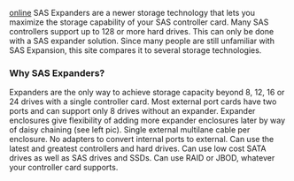 
[online](http://www.sasexpanders.com/)
SAS Expanders are a newer storage technology that lets you maximize the storage capability of your SAS controller card. Many SAS controllers support up to 128 or more hard drives. This can only be done with a SAS expander solution. Since many people are still unfamiliar with SAS Expansion, this site compares it to several storage technologies.

### Why SAS Expanders?
Expanders are the only way to achieve storage capacity beyond 8, 12, 16 or 24 drives with a single controller card. Most external port cards have two ports and can support only 8 drives without an expander.
Expander enclosures give flexibility of adding more expander enclosures later by way of daisy chaining (see left pic).
Single external multilane cable per enclosure.
No adapters to convert internal ports to external.
Can use the latest and greatest controllers and hard drives.
Can use low cost SATA drives as well as SAS drives and SSDs.
Can use RAID or JBOD, whatever your controller card supports.

